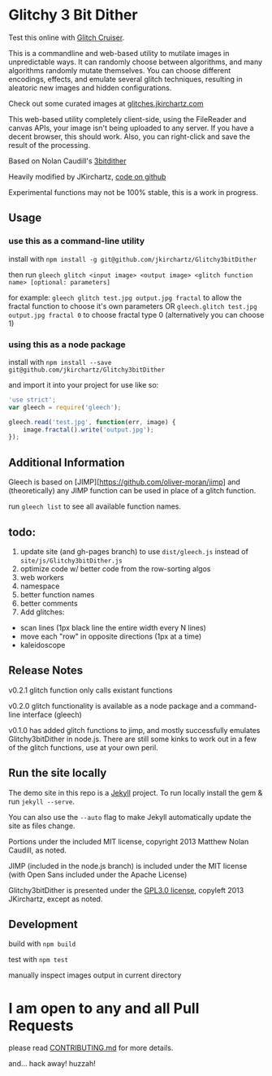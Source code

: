 Glitchy 3 Bit Dither
==============

Test this online with <a href="http://jkirchartz.com/Glitchy3bitdither/GlitchCruiser.html" title="Glitch Cruiser">Glitch Cruiser</a>.

<p>This is a commandline and web-based utility to mutilate images in unpredictable ways. It can randomly choose between algorithms, and many algorithms randomly mutate themselves.
    You can choose different encodings, effects, and emulate several glitch techniques, resulting in aleatoric new images and hidden configurations.</p>
</p>
<p>Check out some curated images at <a href="http://glitches.jkirchartz.com/">glitches.jkirchartz.com</a></p>
<p>This web-based utility completely client-side, using the FileReader and canvas APIs, your image isn't being uploaded to any server. If you have a decent browser, this should work. Also, you can right-click and save the result of the processing.</p>
<p>Based on Nolan Caudill's <a href="https://github.com/mncaudill/3bitdither">3bitdither</a></p>
<p>Heavily modified by JKirchartz, <a href="https://github.com/jkirchartz/Glitchy3bitdither">code on github</a></p>
<p>Experimental functions may not be 100% stable, this is a work in progress.</p>

## Usage

### use this as a command-line utility

install with `npm install -g git@github.com/jkirchartz/Glitchy3bitDither`

then run `gleech glitch <input image> <output image> <glitch function name> [optional: parameters]`

for example: `gleech glitch test.jpg output.jpg fractal` to allow the fractal function to choose it's own parameters OR `gleech.glitch test.jpg output.jpg fractal 0` to choose fractal type 0 (alternatively you can choose 1)


### using this as a node package

install with `npm install --save git@github.com/jkirchartz/Glitchy3bitDither`

and import it into your project for use like so:

```javascript
'use strict';
var gleech = require('gleech');

gleech.read('test.jpg', function(err, image) {
	image.fractal().write('output.jpg');
});
```
## Additional Information

Gleech is based on [JIMP][https://github.com/oliver-moran/jimp] and (theoretically) any JIMP function can be used in place of a glitch function.

run `gleech list` to see all available function names.


## todo:

1. update site (and gh-pages branch) to use `dist/gleech.js` instead of `site/js/Glitchy3bitDither.js`
1. optimize code w/ better code from the row-sorting algos
2. web workers
3. namespace
4. better function names
5. better comments
7. Add glitches:
  - scan lines (1px black line the entire width every N lines)
  - move each "row" in opposite directions (1px at a time)
  - kaleidoscope

## Release Notes

v0.2.1 glitch function only calls existant functions

v0.2.0 glitch functionality is available as a node package and a command-line interface (gleech)

v0.1.0 has added glitch functions to jimp, and mostly successfully emulates Glitchy3bitDither in node.js.
There are still some kinks to work out in a few of the glitch functions, use at your own peril.

## Run the site locally

The demo site in this repo is a [Jekyll](http://jekyllrb.com) project. To run locally install the gem &amp; run `jekyll --serve`.

You can also use the `--auto` flag to make Jekyll automatically update the site as files change.

Portions under the included MIT license, copyright 2013 Matthew Nolan Caudill, as noted.

JIMP (included in the node.js branch) is included under the MIT license (with Open Sans included under the Apache License)

Glitchy3bitDither is presented under the [GPL3.0 license](gpl-3.0.txt), copyleft 2013 JKirchartz, except as noted.


## Development

build with `npm build`

test with `npm test`

manually inspect images output in current directory


# I am open to any and all Pull Requests

please read [CONTRIBUTING.md](CONTRIBUTING.md) for more details.

and... hack away! huzzah!
